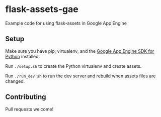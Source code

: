 # flask-assets-gae

Example code for using flask-assets in Google App Engine

## Setup

Make sure you have pip, virtualenv, and the
[Google App Engine SDK for Python](https://cloud.google.com/appengine/docs/python/download)
installed.

Run `./setup.sh` to create the Python virtualenv and create assets.

Run `./run_dev.sh` to run the dev server and rebuild when assets files are changed.


## Contributing

Pull requests welcome!

